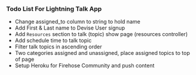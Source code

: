 ### Todo List For Lightning Talk App

<!-- * Add `assigned_to` to "talk" model columns -->
<!-- * Upvote option for the lightning talk topics -->
* Change assigned_to column to string to hold name
* Add First & Last name to Devise User signup
* Add `Resources` section to talk (topic) show page (resources controller)
* Add schedule time to talk topic
* Filter talk topics in ascending order
* Two categories assigned and unassigned, place assigned topics to top of page
* Setup Heroku for Firehose Community and push content
